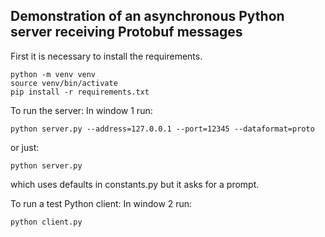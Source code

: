 ## Demonstration of an asynchronous Python server receiving Protobuf messages

First it is necessary to install the requirements.

    python -m venv venv
    source venv/bin/activate
    pip install -r requirements.txt

To run the server: In window 1 run:
    
    python server.py --address=127.0.0.1 --port=12345 --dataformat=proto

or just:

    python server.py

which uses defaults in constants.py but it asks for a prompt.

To run a test Python client: In window 2 run:

    python client.py
